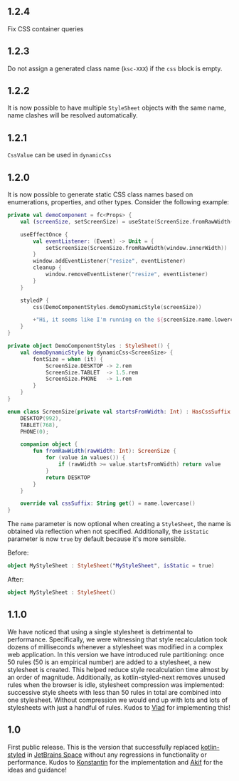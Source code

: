 ## 1.2.4

Fix CSS container queries

## 1.2.3

Do not assign a generated class name (`ksc-XXX`) if the `css` block is empty.

## 1.2.2

It is now possible to have multiple `StyleSheet` objects with the same name, name clashes will be resolved automatically.

## 1.2.1

`CssValue` can be used in `dynamicCss`

## 1.2.0

It is now possible to generate static CSS class names based on enumerations, properties, and other types.
Consider the following example:

```kotlin
private val demoComponent = fc<Props> {
    val (screenSize, setScreenSize) = useState(ScreenSize.fromRawWidth(window.innerWidth))

    useEffectOnce {
        val eventListener: (Event) -> Unit = {
            setScreenSize(ScreenSize.fromRawWidth(window.innerWidth))
        }
        window.addEventListener("resize", eventListener)
        cleanup {
            window.removeEventListener("resize", eventListener)
        }
    }

    styledP {
        css(DemoComponentStyles.demoDynamicStyle(screenSize))

        +"Hi, it seems like I'm running on the ${screenSize.name.lowercase()} screen!"
    }
}

private object DemoComponentStyles : StyleSheet() {
    val demoDynamicStyle by dynamicCss<ScreenSize> {
        fontSize = when (it) {
            ScreenSize.DESKTOP -> 2.rem
            ScreenSize.TABLET  -> 1.5.rem
            ScreenSize.PHONE   -> 1.rem
        }
    }
}

enum class ScreenSize(private val startsFromWidth: Int) : HasCssSuffix {
    DESKTOP(992),
    TABLET(768),
    PHONE(0);

    companion object {
        fun fromRawWidth(rawWidth: Int): ScreenSize {
            for (value in values()) {
                if (rawWidth >= value.startsFromWidth) return value
            }
            return DESKTOP
        }
    }

    override val cssSuffix: String get() = name.lowercase()
}
```

The `name` parameter is now optional when creating a `StyleSheet`, the name is obtained via reflection when not
specified. Additionally, the `isStatic` parameter is now `true` by default because it's more sensible.

Before:

```kotlin
object MyStyleSheet : StyleSheet("MyStyleSheet", isStatic = true)
```

After:

```kotlin
object MyStyleSheet : StyleSheet()
```

## 1.1.0

We have noticed that using a single stylesheet is detrimental to performance. Specifically, we were witnessing that
style recalculation took dozens of milliseconds whenever a stylesheet was modified in a complex web application. In this
version we have introduced rule partitioning: once 50 rules (50 is an empirical number) are added to a stylesheet, a new
stylesheet is created. This helped reduce style recalculation time almost by an order of magnitude. Additionally, as
kotlin-styled-next removes unused rules when the browser is idle, stylesheet compression was implemented: successive
style sheets with less than 50 rules in total are combined into one stylesheet. Without compression we would end up with
lots and lots of stylesheets with just a handful of rules. Kudos to [Vlad](https://github.com/Recognized) for
implementing this!

## 1.0

First public release. This is the version that successfully
replaced [kotlin-styled](https://github.com/JetBrains/kotlin-wrappers/tree/master/kotlin-styled)
in [JetBrains Space](https://www.jetbrains.com/space/) without any regressions in functionality or performance. Kudos
to [Konstantin](https://github.com/tretikoff) for the implementation and [Akif](https://github.com/Skolotsky) for the
ideas and guidance!
